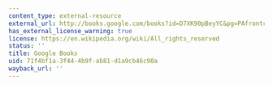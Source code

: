 ```yaml
---
content_type: external-resource
external_url: http://books.google.com/books?id=D7XK90pBeyYC&pg=PAfrontcover
has_external_license_warning: true
license: https://en.wikipedia.org/wiki/All_rights_reserved
status: ''
title: Google Books
uid: 71f4bf1a-3f44-4b9f-ab81-d1a9cb46c90a
wayback_url: ''
---
```

